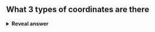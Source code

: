 ## What 3 types of coordinates are there
<details>
<summary><b>Reveal answer</b></summary>
Local coordinates - location of primitives in object.<br>World coordinates - location of objects in scene.<br>Device coordinates - Screen coordinates. (ie pixels)
</details>
